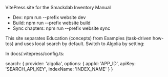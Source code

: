 VitePress site for the Smackdab Inventory Manual

- Dev: npm run --prefix website dev
- Build: npm run --prefix website build
- Sync chapters: npm run --prefix website sync

This site separates Education (concepts) from Examples (task-driven how-tos) and uses local search by default. Switch to Algolia by setting:

In docs/.vitepress/config.ts:

search: {
  provider: 'algolia',
  options: {
    appId: 'APP_ID',
    apiKey: 'SEARCH_API_KEY',
    indexName: 'INDEX_NAME'
  }
}
